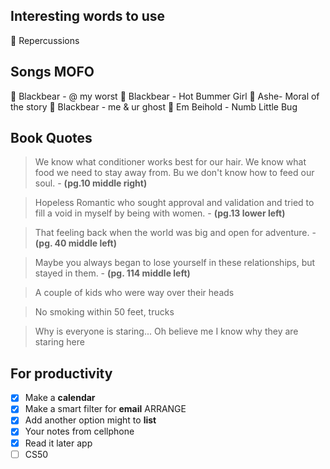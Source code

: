 ## Interesting words to use

💚  Repercussions

## Songs MOFO

🎵  Blackbear - @ my worst
🎵  Blackbear - Hot Bummer Girl
🎵  Ashe- Moral of the story
🎵  Blackbear - me & ur ghost
🎵  Em Beihold - Numb Little Bug

## Book Quotes

> We know what conditioner works best for our hair. We know what food we need to stay away from. Bu we don't know how to feed our soul.
\- **(pg.10 middle right)**

> Hopeless Romantic who sought approval and validation and tried to fill a void in myself by being with women.
\- **(pg.13 lower left)**

> That feeling back when the world was big and open for adventure.
\- **(pg. 40 middle left)**

> Maybe you always began to lose yourself in these relationships, but stayed in them.
\- **(pg. 114 middle left)**

>A couple of kids who were way over their heads 

> No smoking within 50 feet, trucks

> Why is everyone is staring... Oh believe me I know why they are staring here

## For productivity

- [x] Make a **calendar**
- [x] Make a smart filter for **email** ARRANGE
- [x] Add another option might to **list**
- [x] Your notes from cellphone
- [x] Read it later app
- [ ] CS50
